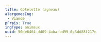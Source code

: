 ```yaml
---
title: Côtelette (agneau)
alergenesIng:
 - Viande
pFrais: True
ingType: animaux
uuid: 50de6464-dd09-4aba-bd99-0c3dd88f217e
---
```


